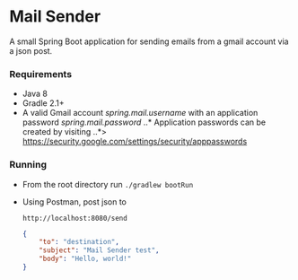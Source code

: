 # Mail Sender
A small Spring Boot application for sending emails from a gmail account via a json post.

### Requirements
* Java 8
* Gradle 2.1+
* A valid Gmail account _spring.mail.username_ with an application password _spring.mail.password_
..* Application passwords can be created by visiting
..*> https://security.google.com/settings/security/apppasswords

### Running
* From the root directory run
    `./gradlew bootRun`

* Using Postman, post json to

    `http://localhost:8080/send`

    ```json
    {
        "to": "destination",
        "subject": "Mail Sender test",
        "body": "Hello, world!"
    }
    ```